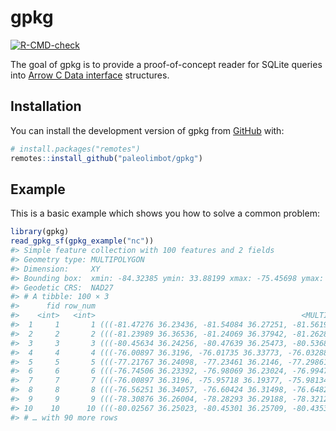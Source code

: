 
<!-- README.md is generated from README.Rmd. Please edit that file -->

# gpkg

<!-- badges: start -->

[![R-CMD-check](https://github.com/paleolimbot/gpkg/workflows/R-CMD-check/badge.svg)](https://github.com/paleolimbot/gpkg/actions)
<!-- badges: end -->

The goal of gpkg is to provide a proof-of-concept reader for SQLite
queries into [Arrow C Data
interface](https://arrow.apache.org/docs/format/CDataInterface.html)
structures.

## Installation

You can install the development version of gpkg from
[GitHub](https://github.com/) with:

``` r
# install.packages("remotes")
remotes::install_github("paleolimbot/gpkg")
```

## Example

This is a basic example which shows you how to solve a common problem:

``` r
library(gpkg)
read_gpkg_sf(gpkg_example("nc"))
#> Simple feature collection with 100 features and 2 fields
#> Geometry type: MULTIPOLYGON
#> Dimension:     XY
#> Bounding box:  xmin: -84.32385 ymin: 33.88199 xmax: -75.45698 ymax: 36.58965
#> Geodetic CRS:  NAD27
#> # A tibble: 100 × 3
#>      fid row_num                                                            geom
#>    <int>   <int>                                              <MULTIPOLYGON [°]>
#>  1     1       1 (((-81.47276 36.23436, -81.54084 36.27251, -81.56198 36.27359,…
#>  2     2       2 (((-81.23989 36.36536, -81.24069 36.37942, -81.26284 36.40504,…
#>  3     3       3 (((-80.45634 36.24256, -80.47639 36.25473, -80.53688 36.25674,…
#>  4     4       4 (((-76.00897 36.3196, -76.01735 36.33773, -76.03288 36.33598, …
#>  5     5       5 (((-77.21767 36.24098, -77.23461 36.2146, -77.29861 36.21153, …
#>  6     6       6 (((-76.74506 36.23392, -76.98069 36.23024, -76.99475 36.23558,…
#>  7     7       7 (((-76.00897 36.3196, -75.95718 36.19377, -75.98134 36.16973, …
#>  8     8       8 (((-76.56251 36.34057, -76.60424 36.31498, -76.64822 36.31532,…
#>  9     9       9 (((-78.30876 36.26004, -78.28293 36.29188, -78.32125 36.54553,…
#> 10    10      10 (((-80.02567 36.25023, -80.45301 36.25709, -80.43531 36.55104,…
#> # … with 90 more rows
```

